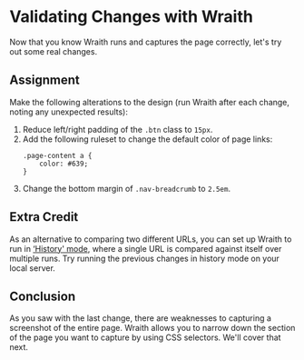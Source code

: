 # Validating Changes with Wraith

Now that you know Wraith runs and captures the page correctly, let's try out some real changes.

## Assignment

Make the following alterations to the design (run Wraith after each change, noting any unexpected results):

1. Reduce left/right padding of the `.btn` class to `15px`.
2. Add the following ruleset to change the default color of page links:
    ```
    .page-content a {
        color: #639;
    }
    ```
3. Change the bottom margin of `.nav-breadcrumb` to `2.5em`.

## Extra Credit

As an alternative to comparing two different URLs, you can set up Wraith to run in [‘History' mode](http://bbc-news.github.io/wraith/index.html#HistoryMode), where a single URL is compared against itself over multiple runs. Try running the previous changes in history mode on your local server.

## Conclusion

As you saw with the last change, there are weaknesses to capturing a screenshot of the entire page. Wraith allows you to narrow down the section of the page you want to capture by using CSS selectors. We'll cover that next.

